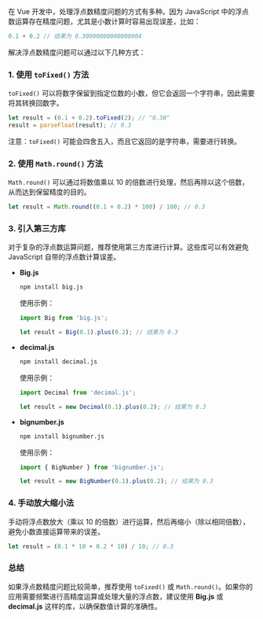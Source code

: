 在 Vue 开发中，处理浮点数精度问题的方式有多种。因为 JavaScript 中的浮点数运算存在精度问题，尤其是小数计算时容易出现误差，比如：

```javascript
0.1 + 0.2 // 结果为 0.30000000000000004
```

解决浮点数精度问题可以通过以下几种方式：

### 1. **使用 `toFixed()` 方法**
`toFixed()` 可以将数字保留到指定位数的小数，但它会返回一个字符串，因此需要将其转换回数字。

```javascript
let result = (0.1 + 0.2).toFixed(2); // "0.30"
result = parseFloat(result); // 0.3
```

注意：`toFixed()` 可能会四舍五入，而且它返回的是字符串，需要进行转换。

### 2. **使用 `Math.round()` 方法**
`Math.round()` 可以通过将数值乘以 10 的倍数进行处理，然后再除以这个倍数，从而达到保留精度的目的。

```javascript
let result = Math.round((0.1 + 0.2) * 100) / 100; // 0.3
```

### 3. **引入第三方库**
对于复杂的浮点数运算问题，推荐使用第三方库进行计算。这些库可以有效避免 JavaScript 自带的浮点数计算误差。

- **Big.js**
  ```bash
  npm install big.js
  ```

  使用示例：
  ```javascript
  import Big from 'big.js';

  let result = Big(0.1).plus(0.2); // 结果为 0.3
  ```

- **decimal.js**
  ```bash
  npm install decimal.js
  ```

  使用示例：
  ```javascript
  import Decimal from 'decimal.js';

  let result = new Decimal(0.1).plus(0.2); // 结果为 0.3
  ```

- **bignumber.js**
  ```bash
  npm install bignumber.js
  ```

  使用示例：
  ```javascript
  import { BigNumber } from 'bignumber.js';

  let result = new BigNumber(0.1).plus(0.2); // 结果为 0.3
  ```

### 4. **手动放大缩小法**
手动将浮点数放大（乘以 10 的倍数）进行运算，然后再缩小（除以相同倍数），避免小数直接运算带来的误差。

```javascript
let result = (0.1 * 10 + 0.2 * 10) / 10; // 0.3
```

### 总结
如果浮点数精度问题比较简单，推荐使用 `toFixed()` 或 `Math.round()`。如果你的应用需要频繁进行高精度运算或处理大量的浮点数，建议使用 **Big.js** 或 **decimal.js** 这样的库，以确保数值计算的准确性。
